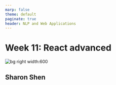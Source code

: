 ```yaml
---
marp: false
theme: default
paginate: true
header: NLP and Web Applications
---
```


# Week 11: React advanced
![bg right width:600](https://www.datocms-assets.com/45470/1631110818-logo-react-js.png?fm=webp)

## Sharon Shen